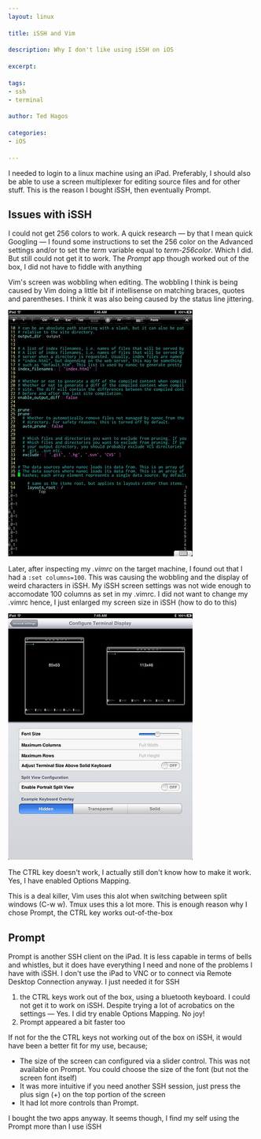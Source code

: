 ```yaml
---
layout: linux

title: iSSH and Vim

description: Why I don't like using iSSH on iOS

excerpt: 

tags:
- ssh
- terminal

author: Ted Hagos

categories:
- iOS

---
```



I needed to login to a linux machine using an iPad. Preferably, I should also be able to use a screen multiplexer for editing source files and for other stuff. This is the reason I bought iSSH, then eventually Prompt.

## Issues with iSSH

I could not get 256 colors to work. A quick research &mdash; by that I mean quick Googling &mdash; I found some instructions to set the 256 color on the Advanced settings and/or to set the *term* variable equal to *term-256color*.  Which I did. But still could not get it to work. The *Prompt* app though worked out of the box, I did not have to fiddle with anything

Vim's screen was wobbling when editing. The wobbling I think is being caused by Vim doing a little bit if intellisense on matching braces, quotes and parentheses. I think it was also being caused by the status line jittering. 

<img class="shadow" src="/img/issh-1.jpg">

Later, after inspecting my *.vimrc* on the target machine, I found out that I had a <code class="codeblock">:set columns=100</code>. This was causing the wobbling and the display of weird characters  in iSSH. My iSSH screen settings was not wide enough to accomodate 100 columns as set in my .vimrc. I did not want to change my .vimrc hence, I just enlarged my screen size in iSSH (how to do to this)

<img class="shadow" src="/img/issh-2.jpg">

The CTRL key doesn't work, I actually still don't know how to make it work. Yes, I have enabled Options Mapping. 

This is a deal killer, Vim uses this alot when switching   between split windows (C-w w). Tmux uses this a lot more. This is enough reason why I chose Prompt, the CTRL key works out-of-the-box

## Prompt

Prompt is another SSH client on the iPad. It is less capable in terms of bells and whistles, but it does have everything I need and none of the problems I have with iSSH. I don't use the iPad to VNC or to connect via Remote Desktop Connection anyway. I just needed it for SSH

1. the CTRL keys work out of the box, using a bluetooth keyboard. I could not get it to work on iSSH. Despite trying a lot of acrobatics on the settings &mdash; Yes. I did try enable Options Mapping. No joy!
2. Prompt appeared a bit faster too

If not for the the CTRL keys not working out of the box on iSSH, it would have been a better fit for my use, because;

- The size of the screen can configured via a slider control. This was not available on Prompt. You could choose the size of the font (but not the screen font itself)
- It was more intuitive if you need another SSH session, just press the plus sign (+) on the top portion of the screen
- It had lot more controls than Prompt.  

I bought the two apps anyway. It seems though, I find my self using the Prompt more than I use iSSH

